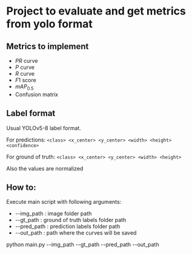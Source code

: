 # Project to evaluate and get metrics from yolo format

## Metrics to implement
- $PR$ curve
- $P$ curve
- $R$ curve
- $F1$ score
- $mAP_{0.5}$
- Confusion matrix

## Label format
Usual YOLOv5-8 label format. 

For predictions: 
`<class> <x_center> <y_center> <width> <height> <confidence> ` 

For ground of truth:
`<class> <x_center> <y_center> <width> <height> ` 

Also the values are normalized 

## How to:
Execute main script with following arguments:
- --img_path : image folder path
- --gt_path : ground of truth labels folder path
- --pred_path : prediction labels folder path
- --out_path :  path where the curves will be saved

python main.py --img_path --gt_path --pred_path --out_path 







